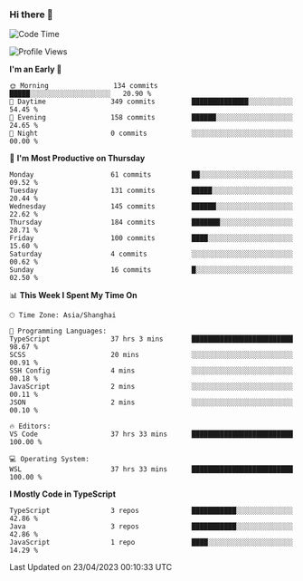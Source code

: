 ### Hi there 👋

<!--
**waynelwz/waynelwz** is a ✨ _special_ ✨ repository because its `README.md` (this file) appears on your GitHub profile.

Here are some ideas to get you started:

- 🔭 I’m currently working on ...
- 🌱 I’m currently learning ...
- 👯 I’m looking to collaborate on ...
- 🤔 I’m looking for help with ...
- 💬 Ask me about ...
- 📫 How to reach me: ...
- 😄 Pronouns: ...
- ⚡ Fun fact: ...
-->

<!--START_SECTION:waka-->
![Code Time](http://img.shields.io/badge/Code%20Time-1%2C321%20hrs%2036%20mins-blue)

![Profile Views](http://img.shields.io/badge/Profile%20Views-0-blue)

**I'm an Early 🐤** 

```text
🌞 Morning                134 commits         █████░░░░░░░░░░░░░░░░░░░░   20.90 % 
🌆 Daytime                349 commits         ██████████████░░░░░░░░░░░   54.45 % 
🌃 Evening                158 commits         ██████░░░░░░░░░░░░░░░░░░░   24.65 % 
🌙 Night                  0 commits           ░░░░░░░░░░░░░░░░░░░░░░░░░   00.00 % 
```
📅 **I'm Most Productive on Thursday** 

```text
Monday                   61 commits          ██░░░░░░░░░░░░░░░░░░░░░░░   09.52 % 
Tuesday                  131 commits         █████░░░░░░░░░░░░░░░░░░░░   20.44 % 
Wednesday                145 commits         ██████░░░░░░░░░░░░░░░░░░░   22.62 % 
Thursday                 184 commits         ███████░░░░░░░░░░░░░░░░░░   28.71 % 
Friday                   100 commits         ████░░░░░░░░░░░░░░░░░░░░░   15.60 % 
Saturday                 4 commits           ░░░░░░░░░░░░░░░░░░░░░░░░░   00.62 % 
Sunday                   16 commits          █░░░░░░░░░░░░░░░░░░░░░░░░   02.50 % 
```


📊 **This Week I Spent My Time On** 

```text
🕑︎ Time Zone: Asia/Shanghai

💬 Programming Languages: 
TypeScript               37 hrs 3 mins       █████████████████████████   98.67 % 
SCSS                     20 mins             ░░░░░░░░░░░░░░░░░░░░░░░░░   00.91 % 
SSH Config               4 mins              ░░░░░░░░░░░░░░░░░░░░░░░░░   00.18 % 
JavaScript               2 mins              ░░░░░░░░░░░░░░░░░░░░░░░░░   00.11 % 
JSON                     2 mins              ░░░░░░░░░░░░░░░░░░░░░░░░░   00.10 % 

🔥 Editors: 
VS Code                  37 hrs 33 mins      █████████████████████████   100.00 % 

💻 Operating System: 
WSL                      37 hrs 33 mins      █████████████████████████   100.00 % 
```

**I Mostly Code in TypeScript** 

```text
TypeScript               3 repos             ███████████░░░░░░░░░░░░░░   42.86 % 
Java                     3 repos             ███████████░░░░░░░░░░░░░░   42.86 % 
JavaScript               1 repo              ████░░░░░░░░░░░░░░░░░░░░░   14.29 % 
```




 Last Updated on 23/04/2023 00:10:33 UTC
<!--END_SECTION:waka-->
